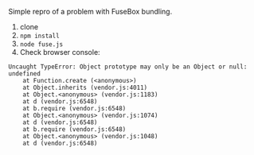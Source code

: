 Simple repro of a problem with FuseBox bundling.

1. clone
2. `npm install`
3. `node fuse.js`
4. Check browser console:

```
Uncaught TypeError: Object prototype may only be an Object or null: undefined
    at Function.create (<anonymous>)
    at Object.inherits (vendor.js:4011)
    at Object.<anonymous> (vendor.js:1183)
    at d (vendor.js:6548)
    at b.require (vendor.js:6548)
    at Object.<anonymous> (vendor.js:1074)
    at d (vendor.js:6548)
    at b.require (vendor.js:6548)
    at Object.<anonymous> (vendor.js:1048)
    at d (vendor.js:6548)
```
